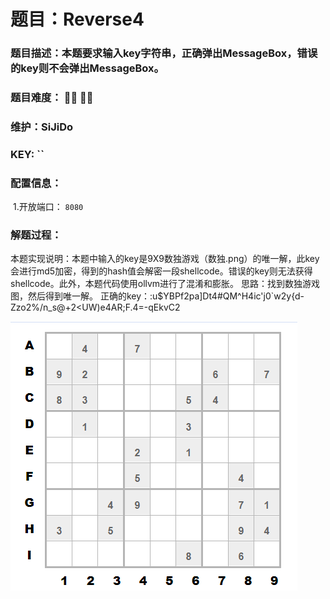 # 题目：Reverse4

### 题目描述：本题要求输入key字符串，正确弹出MessageBox，错误的key则不会弹出MessageBox。

### 题目难度： 🌟🌟 🌟🌟

### 维护：SiJiDo

### KEY: ``

### 配置信息： 

​	1.开放端口： `8080`

### 解题过程：

本题实现说明：本题中输入的key是9X9数独游戏（数独.png）的唯一解，此key会进行md5加密，得到的hash值会解密一段shellcode。错误的key则无法获得shellcode。此外，本题代码使用ollvm进行了混淆和膨胀。
思路：找到数独游戏图，然后得到唯一解。
正确的key：:u$YBPf2pa]Dt4#QM^H4ic'j0`w2y{d-Zzo2%/n_s@+2<UW)e4AR;F.4=-qEkvC2

![](数独.png)
